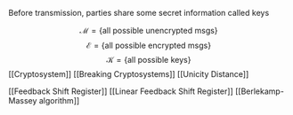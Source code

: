 Before transmission, parties share some secret information called keys

$$
\mathcal{M}=\{ \text{all possible unencrypted msgs} \}
$$
$$
\mathcal{E}=\{ \text{all possible encrypted msgs} \}
$$
$$
\mathcal{K}=\{ \text{all possible keys} \}
$$
[[Cryptosystem]]
[[Breaking Cryptosystems]]
[[Unicity Distance]]

[[Feedback Shift Register]]
[[Linear Feedback Shift Register]]
[[Berlekamp-Massey algorithm]]
